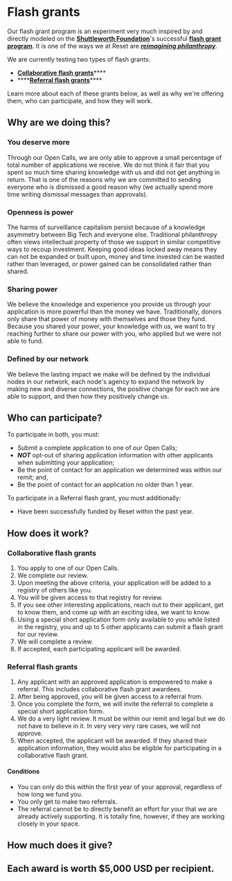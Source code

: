 # Flash grants

Our flash grant program is an experiment very much inspired by and directly modeled on the [**Shuttleworth Foundation**](https://www.shuttleworthfoundation.org/)'s successful [**flash grant program**](https://www.shuttleworthfoundation.org/fellows/flash-grants/). It is one of the ways we at Reset are [_**reimagining philanthropy**_](https://www.amazon.com/Fifty-Shades-Green-Reimagining-Philanthropy/dp/1694497119). 

We are currently testing two types of flash grants:

* [**Collaborative flash grants**](https://guide.reset.tech/fund-guidelines/flash-grants#collaborative-flash-grants)\*\*\*\*
* \*\*\*\*[**Referral flash grants**](https://guide.reset.tech/fund-guidelines/flash-grants#referral-flash-grants)\*\*\*\*

Learn more about each of these grants below, as well as why we're offering them, who can participate, and how they will work.

## Why are we doing this?

### You deserve more

Through our Open Calls, we are only able to approve a small percentage of total number of applications we receive. We do not think it fair that you spent so much time sharing knowledge with us and did not get anything in return. That is one of the reasons why we are committed to sending everyone who is dismissed a good reason why \(we actually spend more time writing dismissal messages than approvals\).

### Openness is power

The harms of surveillance capitalism persist because of a knowledge asymmetry between Big Tech and everyone else. Traditional philanthropy often views intellectual property of those we support in similar competitive ways to recoup investment. Keeping good ideas locked away means they can not be expanded or built upon, money and time invested can be wasted rather than leveraged, or power gained can be consolidated rather than shared.

### Sharing power

We believe the knowledge and experience you provide us through your application is more powerful than the money we have. Traditionally, donors only share that power of money with themselves and those they fund. Because you shared your power, your knowledge with us, we want to try reaching further to share our power with you, who applied but we were not able to fund.

### Defined by our network

We believe the lasting impact we make will be defined by the individual nodes in our network, each node's agency to expand the network by making new and diverse connections, the positive change for each we are able to support, and then how they positively change us.

## Who can participate?

To participate in both, you must:

* Submit a complete application to one of our Open Calls;
* _**NOT**_ opt-out of sharing application information with other applicants when submitting your application;
* Be the point of contact for an application we determined was within our remit; and,
* Be the point of contact for an application no older than 1 year.

To participate in a Referral flash grant, you must additionally:

* Have been successfully funded by Reset within the past year.

## How does it work?

### Collaborative flash grants

1. You apply to one of our Open Calls.
2. We complete our review.
3. Upon meeting the above criteria, your application will be added to a registry of others like you. 
4. You will be given access to that registry for review.
5. If you see other interesting applications, reach out to their applicant, get to know them, and come up with an exciting idea, we want to know.
6. Using a special short application form only available to you while listed in the registry, you and up to 5 other applicants can submit a flash grant for our review.
7. We will complete a review.
8. If accepted, each participating applicant will be awarded.

### Referral flash grants

1. Any applicant with an approved application is empowered to make a referral. This includes collaborative flash grant awardees.
2.  After being approved, you will be given access to a referral from. 
3. Once you complete the form, we will invite the referral to complete a special short application form.
4. We do a very light review. It must be within our remit and legal but we do not have to believe in it. In very very very rare cases, we will not approve.
5. When accepted, the applicant will be awarded. If they shared their application information, they would also be eligible for participating in a collaborative flash grant.

#### Conditions

* You can only do this within the first year of your approval, regardless of how long we fund you. 
* You only get to make two referrals.
* The referral cannot be to directly benefit an effort for your that we are already actively supporting. It is totally fine, however, if they are working closely in your space.

## How much does it give?

Each award is worth $5,000 USD per recipient.   
- 





